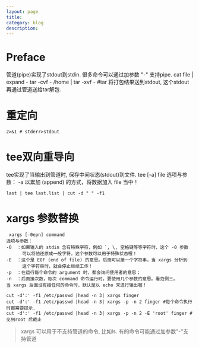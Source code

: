 ```yaml
---
layout: page
title:	
category: blog
description: 
---
```

# Preface
管道(pipe)实现了stdout到stdin.
很多命令可以通过加参数 "-" 支持pipe.
	cat file | expand -
	tar -cvf - /home | tar -xvf - #tar 将打包结果送到stdout, 这个stdout再通过管道送给tar解包.
# 重定向
	2>&1 # stderr>stdout

# tee双向重导向
tee实现了当输出到管道时, 保存中间状态(stdout)到文件.
	 tee [-a] file
	选项与参数：
	-a  以累加 (append) 的方式，将数据加入 file 当中！

	last | tee last.list | cut -d " " -f1


# xargs 参数替换
	 xargs [-0epn] command
	选项与参数：
	-0  ：如果输入的 stdin 含有特殊字符，例如 `, \, 空格键等等字符时，这个 -0 参数
		  可以将他还原成一般字符。这个参数可以用于特殊状态喔！
	-E  ：这个是 EOF (end of file) 的意思。后面可以接一个字符串，当 xargs 分析到
		  这个字符串时，就会停止继续工作！
	-p  ：在运行每个命令的 argument 时，都会询问使用者的意思；
	-n  ：后面接次数，每次 command 命令运行时，要使用几个参数的意思。看范例三。
	当 xargs 后面没有接任何的命令时，默认是以 echo 来进行输出喔！

	cut -d':' -f1 /etc/passwd |head -n 3| xargs finger
	cut -d':' -f1 /etc/passwd |head -n 3| xargs -p -n 2 finger #每个命令执行时都需要提示.
	cut -d':' -f1 /etc/passwd |head -n 3| xargs -p -n 2 -E 'root' finger #见到root 后截止

> xargs 可以用于不支持管道的命令, 比如ls. 有的命令可能通过加参数"-"支持管道
